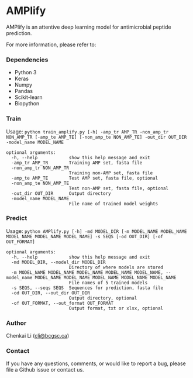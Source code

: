 # AMPlify

AMPlify is an attentive deep learning model for antimicrobial peptide prediction.

For more information, please refer to:

### Dependencies
* Python 3
* Keras
* Numpy
* Pandas
* Scikit-learn
* Biopython

### Train
Usage: `python train_amplify.py [-h] -amp_tr AMP_TR -non_amp_tr NON_AMP_TR [-amp_te AMP_TE] [-non_amp_te NON_AMP_TE] -out_dir OUT_DIR -model_name MODEL_NAME`
```
optional arguments:
  -h, --help            show this help message and exit
  -amp_tr AMP_TR        Training AMP set, fasta file
  -non_amp_tr NON_AMP_TR
                        Training non-AMP set, fasta file
  -amp_te AMP_TE        Test AMP set, fasta file, optional
  -non_amp_te NON_AMP_TE
                        Test non-AMP set, fasta file, optional
  -out_dir OUT_DIR      Output directory
  -model_name MODEL_NAME
                        File name of trained model weights
```

### Predict
Usage: `python AMPlify.py [-h] -md MODEL_DIR [-m MODEL_NAME MODEL_NAME MODEL_NAME MODEL_NAME MODEL_NAME] -s SEQS [-od OUT_DIR] [-of OUT_FORMAT]`
```
optional arguments:
  -h, --help            show this help message and exit
  -md MODEL_DIR, --model_dir MODEL_DIR
                        Directory of where models are stored
  -m MODEL_NAME MODEL_NAME MODEL_NAME MODEL_NAME MODEL_NAME, --model_name MODEL_NAME MODEL_NAME MODEL_NAME MODEL_NAME MODEL_NAME
                        File names of 5 trained models
  -s SEQS, --seqs SEQS  Sequences for prediction, fasta file
  -od OUT_DIR, --out_dir OUT_DIR
                        Output directory, optional
  -of OUT_FORMAT, --out_format OUT_FORMAT
                        Output format, txt or xlsx, optional
```

### Author

Chenkai Li (cli@bcgsc.ca)

### Contact

If you have any questions, comments, or would like to report a bug, please file a Github issue or contact us.
